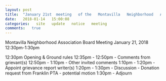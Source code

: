 ```yaml
---
layout: post
title:  "January 21st  meeting   of the   Montavilla   Neighborhood   Association   Board" 
date:   2018-01-14   15:00:08
categories:   site   update   notice   meeting
comments:   true
---
```


Montavilla Neighborhood Association 
Board Meeting 
January 21, 2018
12:30pm-1:30pm

12:30pm Opening & Ground rules
12:35pm - 12:50pm - Comments from grievant(s)
12:50pm - 1:10pm - Other invited comments
1:10pm - 1:20pm - Appoint grievance report writer(s)
1:20pm - 1:30pm - Discussion - Donation request from Franklin PTA - potential motion
1:30pm - Adjourn 
